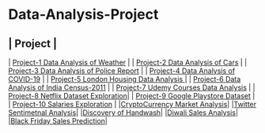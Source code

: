 # Data-Analysis-Project


|     Project       |
---------------------
| [Project-1 Data Analysis of Weather](https://github.com/Aayush-Basnet/Data-Analysis-Project/blob/main/Project%2001-%20Data%20Analysis%20of%20Weather.ipynb) |
| [Project-2 Data Analysis of Cars](https://github.com/Aayush-Basnet/Data-Analysis-Project/blob/main/Project%2002-%20Data%20Analysis%20of%20Cars.ipynb) |
| [Project-3 Data Analysis of Police Report](https://github.com/Aayush-Basnet/Data-Analysis-Project/blob/main/Project%2003-%20Data%20Analysis%20of%20Police%20Report.ipynb) |
| [Project-4 Data Analysis of COVID-19](https://github.com/Aayush-Basnet/Data-Analysis-Project/blob/main/Project%2004-%20Data%20Analysis%20of%20Covid-19.ipynb) |
| [Project-5 London Housing Data Analysis ](https://github.com/Aayush-Basnet/Data-Analysis-Project/blob/main/Project%2005-%20London%20Housing%20Data%20Analysis.ipynb) |
| [Project-6 Data Analysis of India Census-2011](https://github.com/Aayush-Basnet/Data-Analysis-Project/blob/main/Project%2006-%20Data%20Analysis%20of%20India%20Census%202011.ipynb) |
| [Project-7 Udemy Courses Data Analysis](https://github.com/Aayush-Basnet/Data-Analysis-Project/blob/main/Project%2007-%20Udemy%20Courses%20Data%20Analysis.ipynb)  |
| [Project-8 Netflix Dataset Exploration](https://github.com/Aayush-Basnet/Data-Analysis-Project/blob/main/Project%2008-%20Netflix%20Dataset%20Exploration.ipynb)|
| [Project-9 Google Playstore Dataset](https://github.com/Aayush-Basnet/Data-Analysis-Project/blob/main/Project%2009-%20Google%20PlayStore%20Data%20Analysis.ipynb) |
| [Project-10 Salaries Exploration](https://github.com/Aayush-Basnet/Data-Analysis-Project/blob/main/Project%2010-%20Salaries.ipynb) |
|[CryptoCurrency Market Analysis](https://github.com/Aayush-Basnet/Data-Analysis-Project/blob/main/CryptocurrencyMarketAnalysis.ipynb)|
|[Twitter Sentimetnal Analysis](https://github.com/Aayush-Basnet/Twitter_Sentiment_Analysis/blob/main/Twitter_Sentimental_Analysis_%40.ipynb)|
|[Discovery of Handwash](https://github.com/Aayush-Basnet/Data-Analysis-Project/blob/main/Discovery%20of%20Importance%20of%20Handwash.ipynb)|
|[Diwali Sales Analysis](https://github.com/Aayush-Basnet/Data-Analysis-Project/blob/main/Diwali%20Sales%20Analysis.ipynb)|
|[Black Friday Sales Prediction](https://github.com/Aayush-Basnet/Black-Friday-Sales-Prediction/blob/main/Black%20Friday%20Sales%20Prediction/Black_friday_SalesPrediction.ipynb)|
